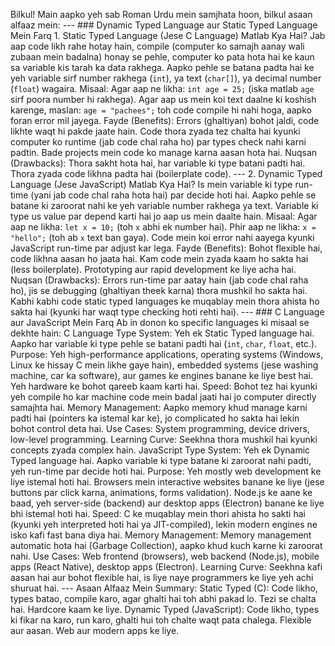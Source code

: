 Bilkul! Main aapko yeh sab Roman Urdu mein samjhata hoon, bilkul asaan alfaaz mein: --- ### Dynamic Typed Language aur Static Typed Language Mein Farq 1. Static Typed Language (Jese C Language) Matlab Kya Hai? Jab aap code likh rahe hotay hain, compile (computer ko samajh aanay wali zubaan mein badalna) honay se pehle, computer ko pata hota hai ke kaun sa variable kis tarah ka data rakhega. Aapko pehle se batana padta hai ke yeh variable sirf number rakhega (`int`), ya text (`char[]`), ya decimal number (`float`) wagaira. Misaal: Agar aap ne likha: `int age = 25;` (iska matlab `age` sirf poora number hi rakhega). Agar aap us mein koi text daalne ki koshish karenge, maslan: `age = "pachees";` toh code compile hi nahi hoga, aapko foran error mil jayega. Fayde (Benefits): Errors (ghaltiyan) bohot jaldi, code likhte waqt hi pakde jaate hain. Code thora zyada tez chalta hai kyunki computer ko runtime (jab code chal raha ho) par types check nahi karni padtin. Bade projects mein code ko manage karna aasan hota hai. Nuqsan (Drawbacks): Thora sakht hota hai, har variable ki type batani padti hai. Thora zyada code likhna padta hai (boilerplate code). --- 2. Dynamic Typed Language (Jese JavaScript) Matlab Kya Hai? Is mein variable ki type run-time (yani jab code chal raha hota hai) par decide hoti hai. Aapko pehle se batane ki zaroorat nahi ke yeh variable number rakhega ya text. Variable ki type us value par depend karti hai jo aap us mein daalte hain. Misaal: Agar aap ne likha: `let x = 10;` (toh `x` abhi ek number hai). Phir aap ne likha: `x = "hello";` (toh ab `x` text ban gaya). Code mein koi error nahi aayega kyunki JavaScript run-time par adjust kar lega. Fayde (Benefits): Bohot flexible hai, code likhna aasan ho jaata hai. Kam code mein zyada kaam ho sakta hai (less boilerplate). Prototyping aur rapid development ke liye acha hai. Nuqsan (Drawbacks): Errors run-time par aatay hain (jab code chal raha ho), jis se debugging (ghaltiyan theek karna) thora mushkil ho sakta hai. Kabhi kabhi code static typed languages ke muqablay mein thora ahista ho sakta hai (kyunki har waqt type checking hoti rehti hai). --- ### C Language aur JavaScript Mein Farq Ab in donon ko specific languages ki misaal se dekhte hain: C Language Type System: Yeh ek Static Typed language hai. Aapko har variable ki type pehle se batani padti hai (`int`, `char`, `float`, etc.). Purpose: Yeh high-performance applications, operating systems (Windows, Linux ke hissay C mein likhe gaye hain), embedded systems (jese washing machine, car ka software), aur games ke engines banane ke liye best hai. Yeh hardware ke bohot qareeb kaam karti hai. Speed: Bohot tez hai kyunki yeh compile ho kar machine code mein badal jaati hai jo computer directly samajhta hai. Memory Management: Aapko memory khud manage karni padti hai (pointers ka istemal kar ke), jo complicated ho sakta hai lekin bohot control deta hai. Use Cases: System programming, device drivers, low-level programming. Learning Curve: Seekhna thora mushkil hai kyunki concepts zyada complex hain. JavaScript Type System: Yeh ek Dynamic Typed language hai. Aapko variable ki type batane ki zaroorat nahi padti, yeh run-time par decide hoti hai. Purpose: Yeh mostly web development ke liye istemal hoti hai. Browsers mein interactive websites banane ke liye (jese buttons par click karna, animations, forms validation). Node.js ke aane ke baad, yeh server-side (backend) aur desktop apps (Electron) banane ke liye bhi istemal hoti hai. Speed: C ke muqablay mein thori ahista ho sakti hai (kyunki yeh interpreted hoti hai ya JIT-compiled), lekin modern engines ne isko kafi fast bana diya hai. Memory Management: Memory management automatic hota hai (Garbage Collection), aapko khud kuch karne ki zaroorat nahi. Use Cases: Web frontend (browsers), web backend (Node.js), mobile apps (React Native), desktop apps (Electron). Learning Curve: Seekhna kafi aasan hai aur bohot flexible hai, is liye naye programmers ke liye yeh achi shuruat hai. --- Asaan Alfaaz Mein Summary: Static Typed (C): Code likho, types batao, compile karo, agar ghalti hai toh abhi pakad lo. Tezi se chalta hai. Hardcore kaam ke liye. Dynamic Typed (JavaScript): Code likho, types ki fikar na karo, run karo, ghalti hui toh chalte waqt pata chalega. Flexible aur aasan. Web aur modern apps ke liye.